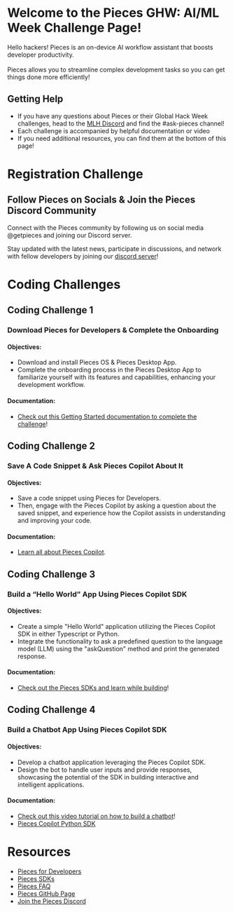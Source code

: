 # Welcome to the Pieces GHW: AI/ML Week Challenge Page!

Hello hackers! Pieces is an on-device AI workflow assistant that boosts developer productivity. <br><br>
Pieces allows you to streamline complex development tasks so you can get things done more efficiently! 

## Getting Help 

* If you have any questions about Pieces or their Global Hack Week challenges, head to the [MLH Discord](https://discord.mlh.io/) and find the #ask-pieces channel!
* Each challenge is accompanied by helpful documentation or video
* If you need additional resources, you can find them at the bottom of this page! 


# Registration Challenge

## Follow Pieces on Socials & Join the Pieces Discord Community

Connect with the Pieces community by following us on social media @getpieces and joining our Discord server. 

Stay updated with the latest news, participate in discussions, and network with fellow developers by joining our [discord server](https://mlh.link/ghwaiml824-pieces-discord)! <br>

# Coding Challenges

## Coding Challenge 1 
### Download Pieces for Developers & Complete the Onboarding
#### Objectives: 
* Download and install Pieces OS & Pieces Desktop App.
* Complete the onboarding process in the Pieces Desktop App to familiarize yourself with its features and capabilities, enhancing your development workflow.

#### Documentation: 
* [Check out this Getting Started documentation to complete the challenge](https://mlh.link/ghwaiml824-pieces-onboarding)!

## Coding Challenge 2 
### Save A Code Snippet & Ask Pieces Copilot About It
#### Objectives: 
* Save a code snippet using Pieces for Developers.
* Then, engage with the Pieces Copilot by asking a question about the saved snippet, and experience how the Copilot assists in understanding and improving your code.

#### Documentation:
* [Learn all about Pieces Copilot](https://mlh.link/ghwaiml824-pieces-copilot).

## Coding Challenge 3 
### Build a “Hello World” App Using Pieces Copilot SDK
#### Objectives: 
* Create a simple "Hello World" application utilizing the Pieces Copilot SDK in either Typescript or Python.
* Integrate the functionality to ask a predefined question to the language model (LLM) using the "askQuestion" method and print the generated response.

#### Documentation:
* [Check out the Pieces SDKs and learn while building](https://mlh.link/ghwaiml824-pieces-helloworld)!

## Coding Challenge 4 
### Build a Chatbot App Using Pieces Copilot SDK
#### Objectives: 
* Develop a chatbot application leveraging the Pieces Copilot SDK.
* Design the bot to handle user inputs and provide responses, showcasing the potential of the SDK in building interactive and intelligent applications.

#### Documentation:
* [Check out this video tutorial on how to build a chatbot](https://mlh.link/ghwaiml824-pieces-chatbot)!
* [Pieces Copilot Python SDK](https://github.com/mason-at-pieces/pieces-copilot-python-sdk/)


# Resources
* [Pieces for Developers](https://mlh.link/ghwaiml824-pieces-developers)
* [Pieces SDKs](https://mlh.link/ghwaiml824-pieces-sdk)
* [Pieces FAQ](https://mlh.link/ghwaiml824-pieces-faq)
* [Pieces GitHub Page](https://mlh.link/ghwaiml824-pieces-github)
* [Join the Pieces Discord](https://mlh.link/ghwaiml824-pieces-discord)
